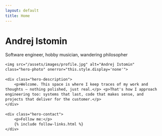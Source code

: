 ```yaml
---
layout: default
title: Home
---
```


<div class="hero">
    <h1>Andrej Istomin</h1>
    <p class="subtitle">Software engineer, hobby musician, wandering philosopher</p>
    
    <img src="/assets/images/profile.jpg" alt="Andrej Istomin" class="hero-photo" onerror="this.style.display='none'">
    
    <div class="hero-description">
        <p>Welcome. This space is where I keep traces of my work and thoughts — nothing polished, just real.</p> <p>That's how I approach engineering too: systems that last, code that makes sense, and projects that deliver for the customer.</p>
    </div>
    
    <div class="hero-contact">
        <p>Follow me:</p>
        {% include follow-links.html %}
    </div>
</div>
